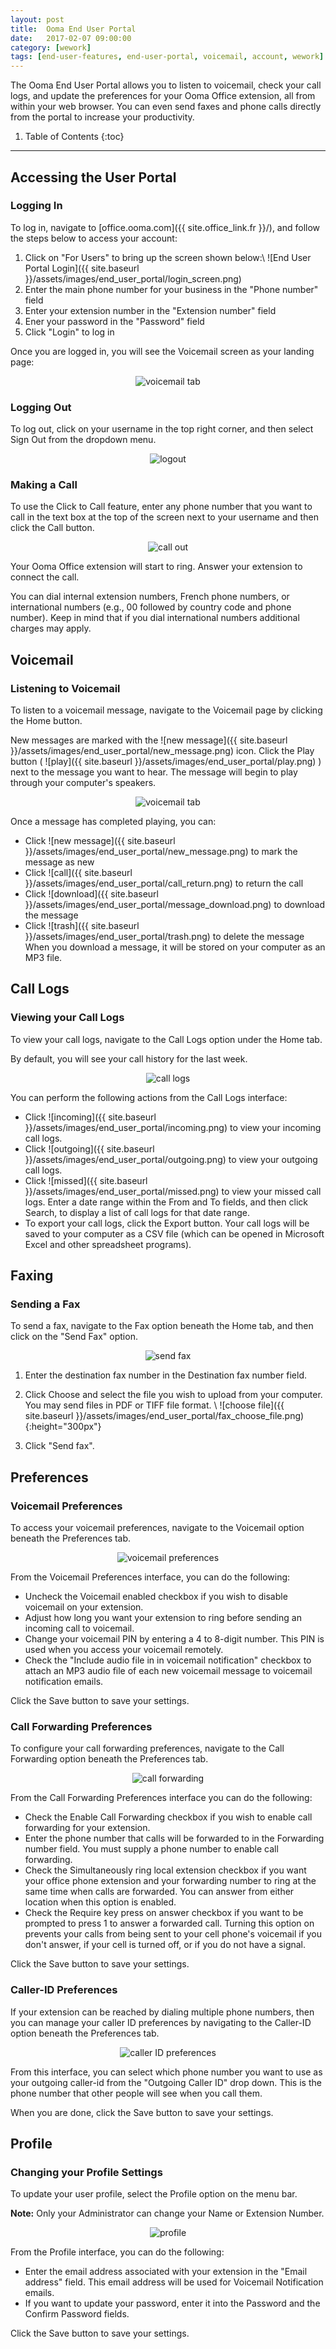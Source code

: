 ```yaml
---
layout: post
title:  Ooma End User Portal
date:   2017-02-07 09:00:00
category: [wework]
tags: [end-user-features, end-user-portal, voicemail, account, wework]
---
```


The Ooma End User Portal allows you to listen to voicemail, check your call logs, and update the preferences for your Ooma Office extension, all from within your web browser. You can even send faxes and phone calls directly from the portal to increase your productivity.

1. Table of Contents
{:toc}
* * *

## Accessing the User Portal

### Logging In

To log in, navigate to [office.ooma.com]({{ site.office_link.fr }}/), and follow the steps below to access your account:

1. Click on "For Users" to bring up the screen shown below:\\
   ![End User Portal Login]({{ site.baseurl }}/assets/images/end_user_portal/login_screen.png)
2. Enter the main phone number for your business in the "Phone number" field
3. Enter your extension number in the "Extension number" field
4. Ener your password in the "Password" field
5. Click "Login" to log in

Once you are logged in, you will see the Voicemail screen as your landing page:

<p align="center"><img alt="voicemail tab" src="{{ site.baseurl }}/assets/images/end_user_portal/voicemail_tab.png" /></p>

### Logging Out

To log out, click on your username in the top right corner, and then select Sign Out from the dropdown menu.

<p align="center"><img alt="logout" src="{{ site.baseurl }}/assets/images/end_user_portal/logout.png" /></p>

### Making a Call

To use the Click to Call feature, enter any phone number that you want to call in the text box at the top of the screen next to your username and then click the Call button.

<p align="center"><img alt="call out" src="{{ site.baseurl }}/assets/images/end_user_portal/callout.png" /></p>

Your Ooma Office extension will start to ring. Answer your extension to connect the call.

You can dial internal extension numbers, French phone numbers, or international numbers (e.g., 00 followed by country code and phone number). Keep in mind that if you dial international numbers additional charges may apply.

## Voicemail

### Listening to Voicemail

To listen to a voicemail message, navigate to the Voicemail page by clicking the Home button.

New messages are marked with the ![new message]({{ site.baseurl }}/assets/images/end_user_portal/new_message.png) icon. Click the Play button ( ![play]({{ site.baseurl }}/assets/images/end_user_portal/play.png) ) next to the message you want to hear. The message will begin to play through your computer's speakers.

<p align="center"><img alt="voicemail tab" src="{{ site.baseurl }}/assets/images/end_user_portal/voicemail_tab.png" /></p>

Once a message has completed playing, you can:

* Click ![new message]({{ site.baseurl }}/assets/images/end_user_portal/new_message.png) to mark the message as new
* Click ![call]({{ site.baseurl }}/assets/images/end_user_portal/call_return.png) to return the call
* Click ![download]({{ site.baseurl }}/assets/images/end_user_portal/message_download.png) to download the message
* Click ![trash]({{ site.baseurl }}/assets/images/end_user_portal/trash.png) to delete the message
When you download a message, it will be stored on your computer as an MP3 file.

## Call Logs

### Viewing your Call Logs

To view your call logs, navigate to the Call Logs option under the Home tab.

By default, you will see your call history for the last week.

<p align="center"><img alt="call logs" src="{{ site.baseurl }}/assets/images/end_user_portal/call_logs.png" /></p>

You can perform the following actions from the Call Logs interface:

* Click ![incoming]({{ site.baseurl }}/assets/images/end_user_portal/incoming.png) to view your incoming call logs.
* Click ![outgoing]({{ site.baseurl }}/assets/images/end_user_portal/outgoing.png) to view your outgoing call logs.
* Click ![missed]({{ site.baseurl }}/assets/images/end_user_portal/missed.png) to view your missed call logs.
Enter a date range within the From and To fields, and then click Search, to display a list of call logs for that date range.
* To export your call logs, click the Export button. Your call logs will be saved to your computer as a CSV file (which can be opened in Microsoft Excel and other spreadsheet programs).

## Faxing

### Sending a Fax

To send a fax, navigate to the Fax option beneath the Home tab, and then click on the "Send Fax" option.

<p align="center"><img alt="send fax" src="{{ site.baseurl }}/assets/images/end_user_portal/fax_send_fax.png" /></p>

1. Enter the destination fax number in the Destination fax number field.
2. Click Choose and select the file you wish to upload from your computer. You may send files in PDF or TIFF file format. \\
   ![choose file]({{ site.baseurl }}/assets/images/end_user_portal/fax_choose_file.png){:height="300px"}

3. Click "Send fax".

## Preferences

### Voicemail Preferences

To access your voicemail preferences, navigate to the Voicemail option beneath the Preferences tab.

<p align="center"><img alt="voicemail preferences" src="{{ site.baseurl }}/assets/images/end_user_portal/voicemail_preference.png" /></p>

From the Voicemail Preferences interface, you can do the following:

* Uncheck the Voicemail enabled checkbox if you wish to disable voicemail on your extension.
* Adjust how long you want your extension to ring before sending an incoming call to voicemail.
* Change your voicemail PIN by entering a 4 to 8-digit number. This PIN is used when you access your voicemail remotely.
* Check the "Include audio file in in voicemail notification" checkbox to attach an MP3 audio file of each new voicemail message to voicemail notification emails.

Click the Save button to save your settings.

### Call Forwarding Preferences

To configure your call forwarding preferences, navigate to the Call Forwarding option beneath the Preferences tab.

<p align="center"><img alt="call forwarding" src="{{ site.baseurl }}/assets/images/end_user_portal/call_forwarding_preferences.png" /></p>

From the Call Forwarding Preferences interface you can do the following:

* Check the Enable Call Forwarding checkbox if you wish to enable call forwarding for your extension.
* Enter the phone number that calls will be forwarded to in the Forwarding number field. You must supply a phone number to enable call forwarding.
* Check the Simultaneously ring local extension checkbox if you want your office phone extension and your forwarding number to ring at the same time when calls are forwarded. You can answer from either location when this option is enabled.
* Check the Require key press on answer checkbox if you want to be prompted to press 1 to answer a forwarded call. Turning this option on prevents your calls from being sent to your cell phone's voicemail if you don't answer, if your cell is turned off, or if you do not have a signal.

Click the Save button to save your settings.

### Caller-ID Preferences

If your extension can be reached by dialing multiple phone numbers, then you can manage your caller ID preferences by navigating to the Caller-ID option beneath the Preferences tab.

<p align="center"><img alt="caller ID preferences" src="{{ site.baseurl }}/assets/images/end_user_portal/caller_id_preference.png" /></p>

From this interface, you can select which phone number you want to use as your outgoing caller-id from the "Outgoing Caller ID" drop down. This is the phone number that other people will see when you call them.

When you are done, click the Save button to save your settings.

## Profile

### Changing your Profile Settings

To update your user profile, select the Profile option on the menu bar.

**Note:** Only your Administrator can change your Name or Extension Number.

<p align="center"><img alt="profile" src="{{ site.baseurl }}/assets/images/end_user_portal/profile_tab.png" /></p>

From the Profile interface, you can do the following:

* Enter the email address associated with your extension in the "Email address" field. This email address will be used for Voicemail Notification emails.
* If you want to update your password, enter it into the Password and the Confirm Password fields.

Click the Save button to save your settings.
